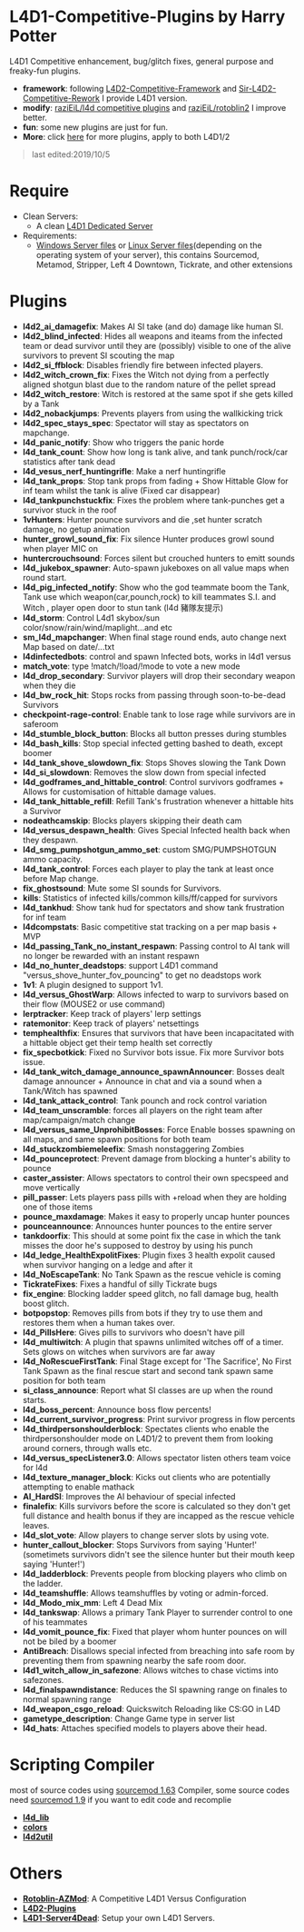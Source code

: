 # L4D1-Competitive-Plugins by Harry Potter
L4D1 Competitive enhancement, bug/glitch fixes, general purpose and freaky-fun plugins.
* <b>framework</b>: following [L4D2-Competitive-Framework](https://github.com/Attano/L4D2-Competitive-Framework/tree/master/addons/sourcemod/scripting) and [Sir-L4D2-Competitive-Rework](https://github.com/SirPlease/L4D2-Competitive-Rework/tree/master/addons/sourcemod/scripting) I provide L4D1 version.
* <b>modify</b>: [raziEiL/l4d competitive plugins](https://bitbucket.org/disawar1/l4d-competitive-plugins/src/master/) and [raziEiL/rotoblin2](https://github.com/raziEiL/rotoblin2/tree/master/src) I improve better.
* <b>fun</b>: some new plugins are just for fun.
* <b>More</b>: click [here](https://github.com/fbef0102/L4D1_2-Plugins) for more plugins, apply to both L4D1/2
> last edited:2019/10/5
# Require
  * Clean Servers:
      * A clean [L4D1 Dedicated Server](https://github.com/fbef0102/L4D1-Server4Dead/blob/master/README.md#how-to-download-l4d1-dedicated-server-files)
  * Requirements:
      * [Windows Server files](https://github.com/fbef0102/L4D1-Server4Dead/releases/download/v2.0/Windows_Server_files.zip) or [Linux Server files](https://github.com/fbef0102/L4D1-Server4Dead/releases/download/v2.0/Linux_Server_files.zip)(depending on the operating system of your server), this contains Sourcemod, Metamod, Stripper, Left 4 Downtown, Tickrate, and other extensions
# Plugins
* <b>l4d2_ai_damagefix</b>: Makes AI SI take (and do) damage like human SI.
* <b>l4d2_blind_infected</b>: Hides all weapons and iteams from the infected team or dead survivor until they are (possibly) visible to one of the alive survivors to prevent SI scouting the map
* <b>l4d2_si_ffblock</b>: Disables friendly fire between infected players.
* <b>l4d2_witch_crown_fix</b>: Fixes the Witch not dying from a perfectly aligned shotgun blast due to the random nature of the pellet spread
* <b>l4d2_witch_restore</b>: Witch is restored at the same spot if she gets killed by a Tank
* <b>l4d2_nobackjumps</b>: Prevents players from using the wallkicking trick
* <b>l4d2_spec_stays_spec</b>: Spectator will stay as spectators on mapchange.
* <b>l4d_panic_notify</b>: Show who triggers the panic horde
* <b>l4d_tank_count</b>: Show how long is tank alive, and tank punch/rock/car statistics after tank dead
* <b>l4d_vesus_nerf_huntingrifle</b>: Make a nerf huntingrifle
* <b>l4d_tank_props</b></b>: Stop tank props from fading + Show Hittable Glow for inf team whilst the tank is alive (Fixed car disappear)
* <b>l4d_tankpunchstuckfix</b>: Fixes the problem where tank-punches get a survivor stuck in the roof
* <b>1vHunters</b>: Hunter pounce survivors and die ,set hunter scratch damage, no getup animation
* <b>hunter_growl_sound_fix</b>: Fix silence Hunter produces growl sound when player MIC on
* <b>huntercrouchsound</b>: Forces silent but crouched hunters to emitt sounds
* <b>l4d_jukebox_spawner</b>: Auto-spawn jukeboxes on all value maps when round start.
* <b>l4d_pig_infected_notify</b>: Show who the god teammate boom the Tank, Tank use which weapon(car,pounch,rock) to kill teammates S.I. and Witch , player open door to stun tank (l4d 豬隊友提示)
* <b>l4d_storm</b>: Control L4d1 skybox/sun color/snow/rain/wind/maplight...and etc
* <b>sm_l4d_mapchanger</b>: When final stage round ends, auto change next Map based on date/...txt
* <b>l4dinfectedbots</b>: control and spawn Infected bots, works in l4d1 versus
* <b>match_vote</b>: type !match/!load/!mode to vote a new mode
* <b>l4d_drop_secondary</b>: Survivor players will drop their secondary weapon when they die
* <b>l4d_bw_rock_hit</b>: Stops rocks from passing through soon-to-be-dead Survivors
* <b>checkpoint-rage-control</b>: Enable tank to lose rage while survivors are in saferoom
* <b>l4d_stumble_block_button</b>: Blocks all button presses during stumbles
* <b>l4d_bash_kills</b>: Stop special infected getting bashed to death, except boomer
* <b>l4d_tank_shove_slowdown_fix</b>: Stops Shoves slowing the Tank Down
* <b>l4d_si_slowdown</b>: Removes the slow down from special infected
* <b>l4d_godframes_and_hittable_control</b>: Control survivors godframes + Allows for customisation of hittable damage values.
* <b>l4d_tank_hittable_refill</b>: Refill Tank's frustration whenever a hittable hits a Survivor
* <b>nodeathcamskip</b>: Blocks players skipping their death cam
* <b>l4d_versus_despawn_health</b>: Gives Special Infected health back when they despawn.
* <b>l4d_smg_pumpshotgun_ammo_set</b>: custom SMG/PUMPSHOTGUN ammo capacity.
* <b>l4d_tank_control</b>: Forces each player to play the tank at least once before Map change.
* <b>fix_ghostsound</b>: Mute some SI sounds for Survivors.
* <b>kills</b>: Statistics of infected kills/common kills/ff/capped for survivors
* <b>l4d_tankhud</b>: Show tank hud for spectators and show tank frustration for inf team
* <b>l4dcompstats</b>: Basic competitive stat tracking on a per map basis + MVP
* <b>l4d_passing_Tank_no_instant_respawn</b>: Passing control to AI tank will no longer be rewarded with an instant respawn
* <b>l4d_no_hunter_deadstops</b>: support L4D1 command "versus_shove_hunter_fov_pouncing" to get no deadstops work
* <b>1v1</b>: A plugin designed to support 1v1.
* <b>l4d_versus_GhostWarp</b>: Allows infected to warp to survivors based on their flow (MOUSE2 or use command)
* <b>lerptracker</b>: Keep track of players' lerp settings
* <b>ratemonitor</b>: Keep track of players' netsettings
* <b>temphealthfix</b>: Ensures that survivors that have been incapacitated with a hittable object get their temp health set correctly
* <b>fix_specbotkick</b>: Fixed no Survivor bots issue. Fix more Survivor bots issue.
* <b>l4d_tank_witch_damage_announce_spawnAnnouncer</b>: Bosses dealt damage announcer + Announce in chat and via a sound when a Tank/Witch has spawned
* <b>l4d_tank_attack_control</b>: Tank pounch and rock control variation
* <b>l4d_team_unscramble</b>: forces all players on the right team after map/campaign/match change
* <b>l4d_versus_same_UnprohibitBosses</b>: Force Enable bosses spawning on all maps, and same spawn positions for both team
* <b>l4d_stuckzombiemeleefix</b>: Smash nonstaggering Zombies
* <b>l4d_pounceprotect</b>: Prevent damage from blocking a hunter's ability to pounce
* <b>caster_assister</b>: Allows spectators to control their own specspeed and move vertically
* <b>pill_passer</b>: Lets players pass pills with +reload when they are holding one of those items
* <b>pounce_maxdamage</b>: Makes it easy to properly uncap hunter pounces
* <b>pounceannounce</b>: Announces hunter pounces to the entire server
* <b>tankdoorfix</b>: This should at some point fix the case in which the tank misses the door he's supposed to destroy by using his punch
* <b>l4d_ledge_HealthExpolitFixes</b>: Plugin fixes 3 health expolit caused when survivor hanging on a ledge and after it
* <b>l4d_NoEscapeTank</b>: No Tank Spawn as the rescue vehicle is coming
* <b>TickrateFixes</b>: Fixes a handful of silly Tickrate bugs
* <b>fix_engine</b>: Blocking ladder speed glitch, no fall damage bug, health boost glitch.
* <b>botpopstop</b>: Removes pills from bots if they try to use them and restores them when a human takes over.
* <b>l4d_PillsHere</b>: Gives pills to survivors who doesn't have pill
* <b>l4d_multiwitch</b>: A plugin that spawns unlimited witches off of a timer. Sets glows on witches when survivors are far away
* <b>l4d_NoRescueFirstTank</b>: Final Stage except for 'The Sacrifice', No First Tank Spawn as the final rescue start and second tank spawn same position for both team
* <b>si_class_announce</b>: Report what SI classes are up when the round starts.
* <b>l4d_boss_percent</b>: Announce boss flow percents!
* <b>l4d_current_survivor_progress</b>: Print survivor progress in flow percents
* <b>l4d_thirdpersonshoulderblock</b>: Spectates clients who enable the thirdpersonshoulder mode on L4D1/2 to prevent them from looking around corners, through walls etc.
* <b>l4d_versus_specListener3.0</b>: Allows spectator listen others team voice for l4d
* <b>l4d_texture_manager_block</b>: Kicks out clients who are potentially attempting to enable mathack
* <b>AI_HardSI</b>: Improves the AI behaviour of special infected
* <b>finalefix</b>: Kills survivors before the score is calculated so they don't get full distance and health bonus if they are incapped as the rescue vehicle leaves.
* <b>l4d_slot_vote</b>: Allow players to change server slots by using vote.
* <b>hunter_callout_blocker</b>: Stops Survivors from saying 'Hunter!' (sometimets survivors didn't see the silence hunter but their mouth keep saying 'Hunter!')
* <b>l4d_ladderblock</b>: Prevents people from blocking players who climb on the ladder.
* <b>l4d_teamshuffle</b>: Allows teamshuffles by voting or admin-forced.
* <b>l4d_Modo_mix_mm</b>: Left 4 Dead Mix
* <b>l4d_tankswap</b>: Allows a primary Tank Player to surrender control to one of his teammates
* <b>l4d_vomit_pounce_fix</b>: Fixed that player whom hunter pounces on will not be biled by a boomer
* <b>AntiBreach</b>: Disallows special infected from breaching into safe room by preventing them from spawning nearby the safe room door.
* <b>l4d1_witch_allow_in_safezone</b>: Allows witches to chase victims into safezones.
* <b>l4d_finalspawndistance</b>: Reduces the SI spawning range on finales to normal spawning range
* <b>l4d_weapon_csgo_reload</b>: Quickswitch Reloading like CS:GO in L4D
* <b>gametype_description</b>: Change Game type in server list
* <b>l4d_hats</b>: Attaches specified models to players above their head.
# Scripting Compiler
most of source codes using [sourcemod 1.63](http://sourcemod.otstrel.ru) Compiler, some source codes need [sourcemod 1.9](https://www.sourcemod.net/downloads.php?branch=1.9-dev) if you want to edit code and recomplie
* <b>[l4d_lib](https://github.com/raziEiL/rotoblin2/blob/master/left4dead/addons/sourcemod/scripting/include/l4d_lib.inc)</b> 
* <b>[colors](https://forums.alliedmods.net/showthread.php?t=96831)</b>
* <b>[l4d2util](https://github.com/ConfoglTeam/l4d2util/tree/master/scripting/include)</b>
# Others
* <b>[Rotoblin-AZMod](https://github.com/fbef0102/Rotoblin-AZMod)</b>: A Competitive L4D1 Versus Configuration
* <b>[L4D2-Plugins](https://github.com/fbef0102/L4D2-Plugins)</b>
* <b>[L4D1-Server4Dead](https://github.com/fbef0102/L4D1-Server4Dead)</b>: Setup your own L4D1 Servers.
